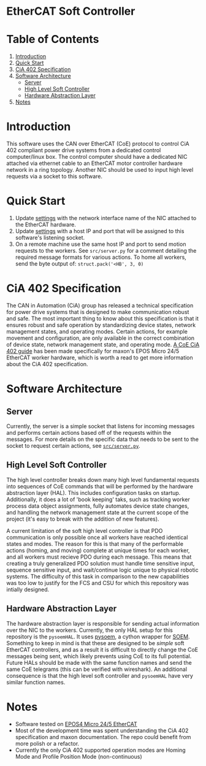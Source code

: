 # EtherCAT Soft Controller
# Table of Contents
1. [Introduction](#introduction)
2. [Quick Start](#quick-start)
3. [CiA 402 Specification](#cia-402-specification)
4. [Software Architecture](#software-architecture)
    - [Server](#server)
    - [High Level Soft Controller](#high-level-soft-controller)
    - [Hardware Abstraction Layer](#hardware-abstraction-layer)
5. [Notes](#notes)

# Introduction
This software uses the CAN over EtherCAT (CoE) protocol to control CiA 402 compliant power drive systems from a dedicated control computer/linux box. The control computer should have a dedicated NIC attached via ethernet cable to an EtherCAT motor controller hardware network in a ring topology. Another NIC should be used to input high level requests via a socket to this software.

# Quick Start
1. Update [settings](settings/masterSettings.yaml) with the network interface name of the NIC attached to the EtherCAT hardware.
2. Update [settings](settings/serverSettings.yaml) with a host IP and port that will be assigned to this software's listening socket.
3. On a remote machine use the same host IP and port to send motion requests to the workers. See `src/server.py` for a comment detailing the required message formats for various actions. To home all workers, send the byte output of: `struct.pack('<HB', 3, 0)`


# CiA 402 Specification  
The CAN in Automation (CiA) group has released a technical specification for power drive systems that is designed to make communication robust and safe. The most important thing to know about this specification is that it ensures robust and safe operation by standardizing device states, network management states, and operating modes. Certain actions, for example movement and configuration, are only available in the correct combination of device state, network management state, and operating mode. [A CoE CiA 402 guide](https://caltech.sharepoint.com/:b:/r/sites/coo/LRIS-2/Shared%20Documents/LRIS-2%20-%20Subsystems%20%5BL3%5D/Maxon%20motion%20control/EPOS4%20Micro%2024%205%20EtherCAT%20Quick%20Start%20with%20Merged%20and%20Condensed%20Maxon%20Documentation.pdf?csf=1&web=1&e=m6LDQB) has been made specifically for maxon's EPOS Micro 24/5 EtherCAT worker hardware, which is worth a read to get more information about the CiA 402 specification.

# Software Architecture
## Server
Currently, the server is a simple socket that listens for incoming messages and performs certain actions based off of the requests within the messages. For more details on the specific data that needs to be sent to the socket to request certain actions, see [`src/server.py`](src/server.py).

## High Level Soft Controller
The high level controller breaks down many high level fundamental requests into sequences of CoE commands that will be performed by the hardware abstraction layer (HAL). This includes configuration tasks on startup. Additionally, it does a lot of 'book keeping' taks, such as tracking worker process data object assignments, fully automates device state changes, and handling the network management state at the current scope of the project (it's easy to break with the addition of new features). 

A current limitation of the soft high level controller is that PDO communication is only possible once all workers have reached identical states and modes. The reason for this is that many of the performable actions (homing, and moving) complete at unique times for each worker, and all workers must recieve PDO during each message. This means that creating a truly generalized PDO solution must handle time sensitive input, sequence sensitive input, and wait/continue logic unique to physical robotic systems. The difficulty of this task in comparison to the new capabilities was too low to justify for the FCS and CSU for which this repository was intially designed.

## Hardware Abstraction Layer
The hardware abstraction layer is responsible for sending actual information over the NIC to the workers. Currently, the only HAL setup for this repository is the `pysoemHAL`. It uses [pysoem](https://github.com/bnjmnp/pysoem), a cython wrapper for [SOEM](https://github.com/OpenEtherCATsociety/SOEM). Something to keep in mind is that these are designed to be *simple* soft EtherCAT controllers, and as a result it is difficult to directly change the CoE messages being sent, which likely prevents using CoE to its full potential. Future HALs should be made with the same function names and send the same CoE telegrams (this can be verified with wireshark). An additional consequence is that the high level soft controller and `pysoemHAL` have very similar function names.

# Notes
- Software tested on [EPOS4 Micro 24/5 EtherCAT](https://www.maxongroup.com/maxon/view/product/654731)
- Most of the development time was spent understanding the CiA 402 specification and maxon documentation. The repo could benefit from more polish or a refactor.
- Currently the only CiA 402 supported operation modes are Homing Mode and Profile Position Mode (non-continuous)
